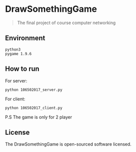 # DrawSomethingGame
> The final project of course computer networking

## Environment
```
python3
pygame 1.9.6
```
## How to run
For server:
```
python 106502017_server.py
```

For client:
```
python 106502017_client.py
```

P.S The game is only for 2 player

## License
The DrawSomethingGame is open-sourced software licensed.
